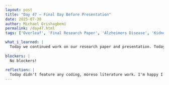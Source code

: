 ```yaml
---
layout: post
title: "Day 47 – Final Day Before Presentation"
date: 2025-07-30
author: Michael Orishagbemi
permalink: /day47.html
tags: ['Overleaf', 'Final Research Paper', 'Alzheimers Disease', 'Kidney Disease', 'Final Presentation']

what_i_learned: |
  Today we continued work on our research paper and presentation. Today I worked a bit on the earlier research paper assigned to us by Dr. Iyiola to fill in any sections that I had not completed. Afterwards I met with Ms. Amara who instructed me to work on the 'Challenges' section of our presentation. I met with each member of the group and took notes of all the trouble they faced throughout the program and wrote down the problems that came up the most. For the 'Solutions Implemented' part, I focused on how our graduate mentor, Ms. Amara, and the resources she provided were used to overcome any adversities. Finally, I worked on the literature review section of our research paper. I reviewed the two research papers assigned to me and talked about the goals of their paper, their methodolgies and findings, and identifying knowledge gaps and how that related to our project.
  
blockers: |
  No blockers!
  
reflection: |
  Today didn't feature any coding, moreso literature work. I'm happy I was able to complete the challenges section of our slideshow, as aside from one the literature review slides and future work, I wasn't able to help out much with the slides due to being focused on debugging my code and the sections I was assigned in my research paper. Regarding the research paper, I already had the structure of the literature review in mind so typing it out wasn't too hard, my main problem was trying to parse the information I needed. The papers that were provided, specifically the paper discussing cross-validation in machine learning, have so much text that isn't properly format that its a chore to go through. Thankfully with help from the notes taken when we first got them and some assitance from Ms. Amara and other members, I was able to finish my work.
---
```


